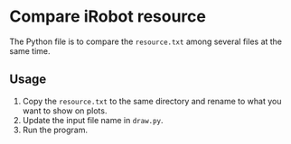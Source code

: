 # Compare iRobot resource

The Python file is to compare the `resource.txt` among several files at the same time.

## Usage

1. Copy the `resource.txt` to the same directory and rename to what you want to show on plots.
2. Update the input file name in `draw.py`.
3. Run the program.
